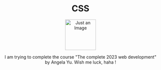 <h1 align = "center">CSS</h1>

 <p align="center"> <img src = "https://play-lh.googleusercontent.com/RTAZb9E639F4JBcuBRTPEk9_92I-kaKgBMw4LFxTGhdCQeqWukXh74rTngbQpBVGxqo" alt="Just an Image"  height = 100px width = 100px></p>



<p align = "center">I am trying to complete the course "The complete 2023 web development" by Angela Yu.
Wish me luck, haha !</p>  
